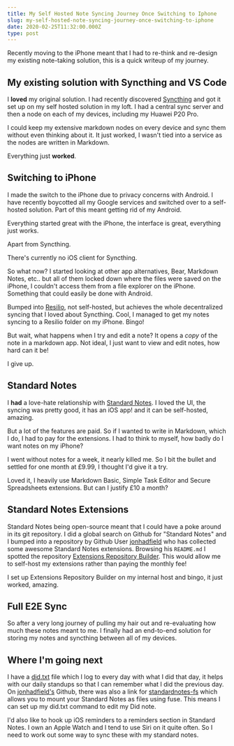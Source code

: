 ```yaml
---
title: My Self Hosted Note Syncing Journey Once Switching to Iphone
slug: my-self-hosted-note-syncing-journey-once-switching-to-iphone
date: 2020-02-25T11:32:00.000Z
type: post
---
```




Recently moving to the iPhone meant that I had to re-think and re-design my existing note-taking solution, this is a quick writeup of my journey.

## My existing solution with Syncthing and VS Code

I **loved** my original solution. I had recently discovered [Syncthing](https://syncthing.net/) and got it set up on my self hosted solution in my loft. I had a central sync server and then a node on each of my devices, including my Huawei P20 Pro.

I could keep my extensive markdown nodes on every device and sync them without even thinking about it. It just worked, I wasn't tied into a service as the nodes are written in Markdown.

Everything just **worked**.

## Switching to iPhone

I made the switch to the iPhone due to privacy concerns with Android. I have recently boycotted all my Google services and switched over to a self-hosted solution. Part of this meant getting rid of my Android.

Everything started great with the iPhone, the interface is great, everything just works.

Apart from Syncthing.

There's currently no iOS client for Syncthing.

So what now? I started looking at other app alternatives, Bear, Markdown Notes, etc.. but all of them locked down where the files were saved on the iPhone, I couldn't access them from a file explorer on the iPhone. Something that could easily be done with Android.

Bumped into [Resilio](https://www.resilio.com/), not self-hosted, but achieves the whole decentralized syncing that I loved about Syncthing. Cool, I managed to get my notes syncing to a Resilio folder on my iPhone. Bingo!

But wait, what happens when I try and edit a note? It opens a *copy* of the note in a markdown app. Not ideal, I just want to view and edit notes, how hard can it be!

I give up.

## Standard Notes

I **had** a love-hate relationship with [Standard Notes](https://standardnotes.org/). I loved the UI, the syncing was pretty good, it has an iOS app! and it can be self-hosted, amazing.

But a lot of the features are paid. So if I wanted to write in Markdown, which I do, I had to pay for the extensions. I had to think to myself, how badly do I want notes on my iPhone?

I went without notes for a week, it nearly killed me. So I bit the bullet and settled for one month at £9.99, I thought I'd give it a try.

Loved it, I heavily use Markdown Basic, Simple Task Editor and Secure Spreadsheets extensions. But can I justify £10 a month?

## Standard Notes Extensions

Standard Notes being open-source meant that I could have a poke around in its git repository. I did a global search on Github for "Standard Notes" and I bumped into a repository by Github User [jonhadfield](https://github.com/jonhadfield/awesome-standard-notes) who has collected some awesome Standard Notes extensions. Browsing his `README.md` I spotted the repository [Extensions Repository Builder](https://github.com/iganeshk/standardnotes-extensions). This would allow me to self-host my extensions rather than paying the monthly fee!

I set up Extensions Repository Builder on my internal host and bingo, it just worked, amazing.

## Full E2E Sync

So after a very long journey of pulling my hair out and re-evaluating how much these notes meant to me. I finally had an end-to-end solution for storing my notes and syncthing between all of my devices.

## Where I'm going next

I have a [did.txt](https://theptrk.com/2018/07/11/did-txt-file/) file which I log to every day with what I did that day, it helps with our daily standups so that I can remember what I did the previous day. On [jonhadfield's](https://github.com/jonhadfield/awesome-standard-notes) Github, there was also a link for [standardnotes-fs](https://github.com/tannercollin/standardnotes-fs) which allows you to mount your Standard Notes as files using fuse. This means I can set up my did.txt command to edit my Did note.

I'd also like to hook up iOS reminders to a reminders section in Standard Notes. I own an Apple Watch and I tend to use Siri on it quite often. So I need to work out some way to sync these with my standard notes.
